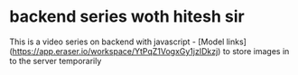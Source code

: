 # backend series woth hitesh sir 
This is a video series on backend with javascript 
    - [Model links] (https://app.eraser.io/workspace/YtPqZ1VogxGy1jzIDkzj)
    to store images in to the server temporarily
